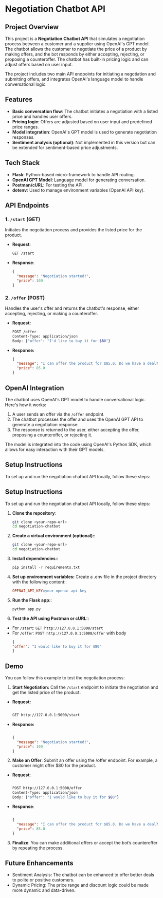 # Negotiation Chatbot API

## Project Overview

This project is a **Negotiation Chatbot API** that simulates a negotiation process between a customer and a supplier using OpenAI's GPT model. The chatbot allows the customer to negotiate the price of a product by making offers, and the bot responds by either accepting, rejecting, or proposing a counteroffer. The chatbot has built-in pricing logic and can adjust offers based on user input.

The project includes two main API endpoints for initiating a negotiation and submitting offers, and integrates OpenAI's language model to handle conversational logic.

## Features

- **Basic conversation flow**: The chatbot initiates a negotiation with a listed price and handles user offers.
- **Pricing logic**: Offers are adjusted based on user input and predefined price ranges.
- **Model integration**: OpenAI's GPT model is used to generate negotiation responses.
- **Sentiment analysis (optional)**: Not implemented in this version but can be extended for sentiment-based price adjustments.

## Tech Stack

- **Flask**: Python-based micro-framework to handle API routing.
- **OpenAI GPT Model**: Language model for generating conversation.
- **Postman/cURL**: For testing the API.
- **dotenv**: Used to manage environment variables (OpenAI API key).

## API Endpoints

### 1. `/start` (GET)
Initiates the negotiation process and provides the listed price for the product.

- **Request**:
  ```bash
  GET /start
  
- **Response**:
  ```json
  {
    "message": "Negotiation started!",
    "price": 100
  }
### 2. `/offer` (POST)
Handles the user's offer and returns the chatbot's response, either accepting, rejecting, or making a counteroffer.

- **Request:**

  ```bash
  POST /offer
  Content-Type: application/json
  Body: {"offer": "I'd like to buy it for $80"}
- **Response:**

  ```json
  {
    "message": "I can offer the product for $85.0. Do we have a deal?",
    "price": 85.0
  }

## OpenAI Integration
The chatbot uses OpenAI's GPT model to handle conversational logic. Here's how it works:

1. A user sends an offer via the `/offer` endpoint.
2. The chatbot processes the offer and uses the OpenAI GPT API to generate a negotiation response.
3. The response is returned to the user, either accepting the offer, proposing a counteroffer, or rejecting it.


The model is integrated into the code using OpenAI's Python SDK, which allows for easy interaction with their GPT models.

## Setup Instructions
To set up and run the negotiation chatbot API locally, follow these steps:

## Setup Instructions

To set up and run the negotiation chatbot API locally, follow these steps:

1. **Clone the repository**:
   ```bash
   git clone <your-repo-url>
   cd negotiation-chatbot
2. **Create a virtual environment (optional):**:
   ```bash
   git clone <your-repo-url>
   cd negotiation-chatbot
3. **Install dependencies:**:
   ```bash
   pip install -r requirements.txt

4. **Set up environment variables:** Create a .env file in the project directory with the following content::
   ```makefile
   OPENAI_API_KEY=your-openai-api-key

5. **Run the Flask app:**:
   ```bash
   python app.py

6. **Test the API using Postman or cURL:**:
- For `/start`: `GET http://127.0.0.1:5000/start`
- For `/offer`: `POST http://127.0.0.1:5000/offer` with body
   ```json
   {
  "offer": "I would like to buy it for $80"
  }

   
## Demo
You can follow this example to test the negotiation process:

1. **Start Negotiation:** Call the `/start` endpoint to initiate the negotiation and get the listed price of the product.

- **Request:**

  ```bash

  GET http://127.0.0.1:5000/start
- **Response:**

  ```json

  {
    "message": "Negotiation started!",
    "price": 100
  }
2. **Make an Offer**: Submit an offer using the /offer endpoint. For example, a customer might offer $80 for the product.

- **Request**:

  ```bash

  POST http://127.0.0.1:5000/offer
  Content-Type: application/json
  Body: {"offer": "I would like to buy it for $80"}
- **Response**:

  ```json

  {
    "message": "I can offer the product for $85.0. Do we have a deal?",
    "price": 85.0
  }
3. **Finalize**: You can make additional offers or accept the bot’s counteroffer by repeating the process.

## Future Enhancements
- Sentiment Analysis: The chatbot can be enhanced to offer better deals to polite or positive customers.
- Dynamic Pricing: The price range and discount logic could be made more dynamic and data-driven.
